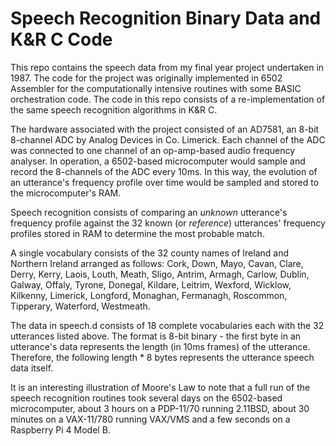 # Speech Recognition Binary Data and K&R C Code

This repo contains the speech data from my final year project undertaken in 1987. The code for the project was originally implemented in 6502 Assembler for the computationally intensive routines with some BASIC orchestration code. The code in this repo consists of a re-implementation of the same speech recognition algorithms in K&R C.

The hardware associated with the project consisted of an AD7581, an 8-bit 8-channel ADC by Analog Devices in Co. Limerick. Each channel of the ADC was connected to one channel of an op-amp-based audio frequency analyser. In operation, a 6502-based microcomputer would sample and record the 8-channels of the ADC every 10ms. In this way, the evolution of an utterance's frequency profile over time would be sampled and stored to the microcomputer's RAM.

Speech recognition consists of comparing an *unknown* utterance's frequency profile against the 32 known (or *reference*) utterances' frequency profiles stored in RAM to determine the most probable match.

A single vocabulary consists of the 32 county names of Ireland and Northern Ireland arranged as follows: Cork, Down, Mayo, Cavan, Clare, Derry, Kerry, Laois, Louth, Meath, Sligo, Antrim, Armagh, Carlow, Dublin, Galway, Offaly, Tyrone, Donegal, Kildare, Leitrim, Wexford, Wicklow, Kilkenny, Limerick, Longford, Monaghan, Fermanagh, Roscommon, Tipperary, Waterford, Westmeath.

The data in speech.d consists of 18 complete vocabularies each with the 32 utterances listed above. The format is 8-bit binary - the first byte in an utterance's data represents the length (in 10ms frames) of the utterance. Therefore, the following length * 8 bytes represents the utterance speech data itself.

It is an interesting illustration of Moore's Law to note that a full run of the speech recognition routines took several days on the 6502-based microcomputer, about 3 hours on a PDP-11/70 running 2.11BSD, about 30 minutes on a VAX-11/780 running VAX/VMS and a few seconds on a Raspberry Pi 4 Model B.
